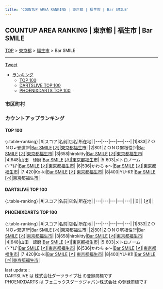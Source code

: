 ```yaml
---
title: 'COUNTUP AREA RANKING | 東京都 | 福生市 | Bar SMILE'
---
```

## COUNTUP AREA RANKING | 東京都 | 福生市 | Bar SMILE

[TOP](/darts/rank/) > [東京都](/darts/rank/東京都/) > [福生市](/darts/rank/東京都/福生市/) > Bar SMILE

___

<a href="https://twitter.com/share?ref_src=twsrc%5Etfw" data-text="COUNTUP AREA RANKING | 東京都福生市Bar SMILE" class="twitter-share-button" data-hashtags="DARTSLIVE,PHOENIXDARTS,darts,ダーツ" data-show-count="false">Tweet</a>

* [ランキング](#カウントアップランキング)
    * [TOP 100](#top-100)
    * [DARTSLIVE TOP 100](#dartslive-top-100)
    * [PHOENIXDARTS TOP 100](#phoenixdarts-top-100)

### 市区町村

<ul>

</ul>

### カウントアップランキング

#### TOP 100



{:.table-ranking}
|#|スコア|名前|店名|所在地|
|---|---|---|---|---|
|1|833|<span class="rank-name-pd">ＺＯＮＯ➹邪道㌍</span>|<a href="/darts/rank/shops/74760.html">Bar SMILE</a> <a href="https://vs.phoenixdarts.com/jp/shop/shopDetailInfo/s_74760?s_seq=74760">[↗]</a>|<a href="/darts/rank/東京都/福生市">東京都福生市</a>|
|2|801|<span class="rank-name-pd">ＺＯＮＯ努根性㌍</span>|<a href="/darts/rank/shops/74760.html">Bar SMILE</a> <a href="https://vs.phoenixdarts.com/jp/shop/shopDetailInfo/s_74760?s_seq=74760">[↗]</a>|<a href="/darts/rank/東京都/福生市">東京都福生市</a>|
|3|658|<span class="rank-name-pd">hirokitty</span>|<a href="/darts/rank/shops/74760.html">Bar SMILE</a> <a href="https://vs.phoenixdarts.com/jp/shop/shopDetailInfo/s_74760?s_seq=74760">[↗]</a>|<a href="/darts/rank/東京都/福生市">東京都福生市</a>|
|4|648|<span class="rank-name-pd">山田　琢磨</span>|<a href="/darts/rank/shops/74760.html">Bar SMILE</a> <a href="https://vs.phoenixdarts.com/jp/shop/shopDetailInfo/s_74760?s_seq=74760">[↗]</a>|<a href="/darts/rank/東京都/福生市">東京都福生市</a>|
|5|603|<span class="rank-name-pd">メトロノーム(’-’*)♪</span>|<a href="/darts/rank/shops/74760.html">Bar SMILE</a> <a href="https://vs.phoenixdarts.com/jp/shop/shopDetailInfo/s_74760?s_seq=74760">[↗]</a>|<a href="/darts/rank/東京都/福生市">東京都福生市</a>|
|6|536|<span class="rank-name-pd">かわちゅ～</span>|<a href="/darts/rank/shops/74760.html">Bar SMILE</a> <a href="https://vs.phoenixdarts.com/jp/shop/shopDetailInfo/s_74760?s_seq=74760">[↗]</a>|<a href="/darts/rank/東京都/福生市">東京都福生市</a>|
|7|420|<span class="rank-name-pd">Ko-ki</span>|<a href="/darts/rank/shops/74760.html">Bar SMILE</a> <a href="https://vs.phoenixdarts.com/jp/shop/shopDetailInfo/s_74760?s_seq=74760">[↗]</a>|<a href="/darts/rank/東京都/福生市">東京都福生市</a>|
|8|400|<span class="rank-name-pd">YU-K1!</span>|<a href="/darts/rank/shops/74760.html">Bar SMILE</a> <a href="https://vs.phoenixdarts.com/jp/shop/shopDetailInfo/s_74760?s_seq=74760">[↗]</a>|<a href="/darts/rank/東京都/福生市">東京都福生市</a>|


#### DARTSLIVE TOP 100



{:.table-ranking}
|#|スコア|名前|店名|所在地|
|---|---|---|---|---|
||0|<span class="rank-name-dl"> </span>|<a href="/darts/rank/shops/.html"></a> <a href="">[↗]</a>|<a href="/darts/rank//"></a>|


#### PHOENIXDARTS TOP 100



{:.table-ranking}
|#|スコア|名前|店名|所在地|
|---|---|---|---|---|
|1|833|<span class="rank-name-pd">ＺＯＮＯ➹邪道㌍</span>|<a href="/darts/rank/shops/74760.html">Bar SMILE</a> <a href="https://vs.phoenixdarts.com/jp/shop/shopDetailInfo/s_74760?s_seq=74760">[↗]</a>|<a href="/darts/rank/東京都/福生市">東京都福生市</a>|
|2|801|<span class="rank-name-pd">ＺＯＮＯ努根性㌍</span>|<a href="/darts/rank/shops/74760.html">Bar SMILE</a> <a href="https://vs.phoenixdarts.com/jp/shop/shopDetailInfo/s_74760?s_seq=74760">[↗]</a>|<a href="/darts/rank/東京都/福生市">東京都福生市</a>|
|3|658|<span class="rank-name-pd">hirokitty</span>|<a href="/darts/rank/shops/74760.html">Bar SMILE</a> <a href="https://vs.phoenixdarts.com/jp/shop/shopDetailInfo/s_74760?s_seq=74760">[↗]</a>|<a href="/darts/rank/東京都/福生市">東京都福生市</a>|
|4|648|<span class="rank-name-pd">山田　琢磨</span>|<a href="/darts/rank/shops/74760.html">Bar SMILE</a> <a href="https://vs.phoenixdarts.com/jp/shop/shopDetailInfo/s_74760?s_seq=74760">[↗]</a>|<a href="/darts/rank/東京都/福生市">東京都福生市</a>|
|5|603|<span class="rank-name-pd">メトロノーム(’-’*)♪</span>|<a href="/darts/rank/shops/74760.html">Bar SMILE</a> <a href="https://vs.phoenixdarts.com/jp/shop/shopDetailInfo/s_74760?s_seq=74760">[↗]</a>|<a href="/darts/rank/東京都/福生市">東京都福生市</a>|
|6|536|<span class="rank-name-pd">かわちゅ～</span>|<a href="/darts/rank/shops/74760.html">Bar SMILE</a> <a href="https://vs.phoenixdarts.com/jp/shop/shopDetailInfo/s_74760?s_seq=74760">[↗]</a>|<a href="/darts/rank/東京都/福生市">東京都福生市</a>|
|7|420|<span class="rank-name-pd">Ko-ki</span>|<a href="/darts/rank/shops/74760.html">Bar SMILE</a> <a href="https://vs.phoenixdarts.com/jp/shop/shopDetailInfo/s_74760?s_seq=74760">[↗]</a>|<a href="/darts/rank/東京都/福生市">東京都福生市</a>|
|8|400|<span class="rank-name-pd">YU-K1!</span>|<a href="/darts/rank/shops/74760.html">Bar SMILE</a> <a href="https://vs.phoenixdarts.com/jp/shop/shopDetailInfo/s_74760?s_seq=74760">[↗]</a>|<a href="/darts/rank/東京都/福生市">東京都福生市</a>|


<div class="footer border-top border-gray-light mt-5 pt-3 text-right text-gray">
    last update : <span style="font-weight: italic" id="foot_last_modified"></span><br />
    DARTSLIVE は 株式会社ダーツライブ社 の登録商標です<br />
    PHOENIXDARTS は フェニックスダーツジャパン株式会社 の登録商標です<br />
</div>

<script src="https://cdnjs.cloudflare.com/ajax/libs/jquery.tablesorter/2.31.3/js/jquery.tablesorter.min.js" integrity="sha512-qzgd5cYSZcosqpzpn7zF2ZId8f/8CHmFKZ8j7mU4OUXTNRd5g+ZHBPsgKEwoqxCtdQvExE5LprwwPAgoicguNg==" crossorigin="anonymous" referrerpolicy="no-referrer"></script>
<link rel="stylesheet" href="https://cdnjs.cloudflare.com/ajax/libs/jquery.tablesorter/2.31.3/css/theme.default.min.css" integrity="sha512-wghhOJkjQX0Lh3NSWvNKeZ0ZpNn+SPVXX1Qyc9OCaogADktxrBiBdKGDoqVUOyhStvMBmJQ8ZdMHiR3wuEq8+w==" crossorigin="anonymous" referrerpolicy="no-referrer" />
<script>
$(function() {
    $(".table-ranking").tablesorter({sortList:[[0, 0]]});
    $("#foot_last_modified").text(formatDate(new Date(document.lastModified), 'yyyy-MM-dd HH:mm:ss'));
});
</script>

<script async src="https://platform.twitter.com/widgets.js" charset="utf-8"></script>